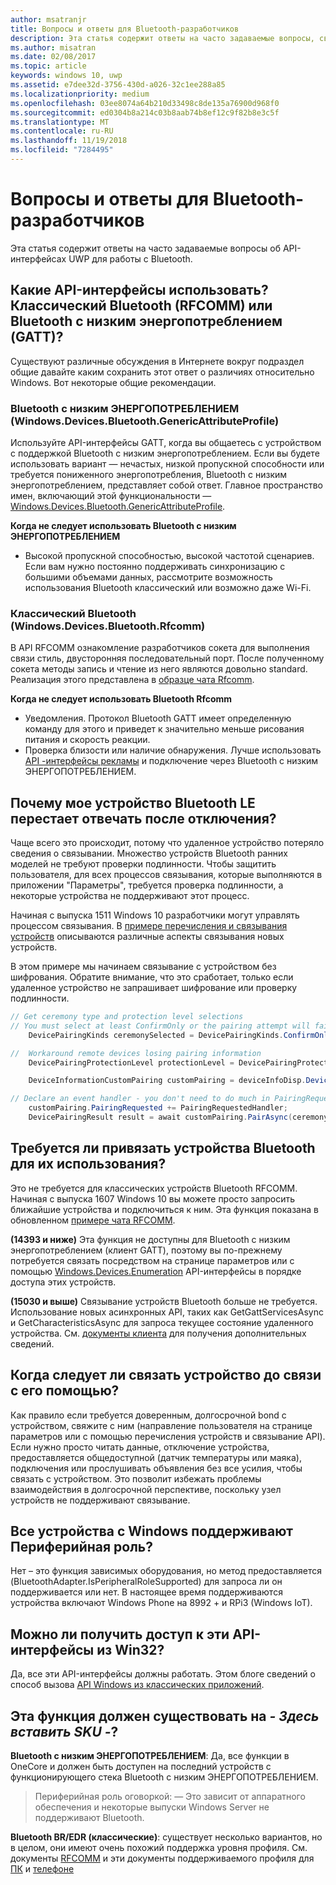 ```yaml
---
author: msatranjr
title: Вопросы и ответы для Bluetooth-разработчиков
description: Эта статья содержит ответы на часто задаваемые вопросы, связанные с API-интерфейсами UWP для работы с Bluetooth.
ms.author: misatran
ms.date: 02/08/2017
ms.topic: article
keywords: windows 10, uwp
ms.assetid: e7dee32d-3756-430d-a026-32c1ee288a85
ms.localizationpriority: medium
ms.openlocfilehash: 03ee8074a64b210d33498c8de135a76900d968f0
ms.sourcegitcommit: ed0304b8a214c03b8aab74b8ef12c9f82b8e3c5f
ms.translationtype: MT
ms.contentlocale: ru-RU
ms.lasthandoff: 11/19/2018
ms.locfileid: "7284495"
---
```

# <a name="bluetooth-developer-faq"></a>Вопросы и ответы для Bluetooth-разработчиков

Эта статья содержит ответы на часто задаваемые вопросы об API-интерфейсах UWP для работы с Bluetooth.

## <a name="what-apis-do-i-use-bluetooth-classic-rfcomm-or-bluetooth-low-energy-gatt"></a>Какие API-интерфейсы использовать? Классический Bluetooth (RFCOMM) или Bluetooth с низким энергопотреблением (GATT)?
Существуют различные обсуждения в Интернете вокруг подраздел общие давайте каким сохранить этот ответ о различиях относительно Windows. Вот некоторые общие рекомендации.

### <a name="bluetooth-le-windowsdevicesbluetoothgenericattributeprofile"></a>Bluetooth с низким ЭНЕРГОПОТРЕБЛЕНИЕМ (Windows.Devices.Bluetooth.GenericAttributeProfile)

Используйте API-интерфейсы GATT, когда вы общаетесь с устройством с поддержкой Bluetooth с низким энергопотреблением. Если вы будете использовать вариант — нечастых, низкой пропускной способности или требуется пониженного энергопотребления, Bluetooth с низким энергопотреблением, представляет собой ответ. Главное пространство имен, включающий этой функциональности — [Windows.Devices.Bluetooth.GenericAttributeProfile](https://docs.microsoft.com/en-us/uwp/api/Windows.Devices.Bluetooth.GenericAttributeProfile). 

**Когда не следует использовать Bluetooth с низким ЭНЕРГОПОТРЕБЛЕНИЕМ**
- Высокой пропускной способностью, высокой частотой сценариев. Если вам нужно постоянно поддерживать синхронизацию с большими объемами данных, рассмотрите возможность использования Bluetooth классический или возможно даже Wi-Fi. 

### <a name="bluetooth-classic-windowsdevicesbluetoothrfcomm"></a>Классический Bluetooth (Windows.Devices.Bluetooth.Rfcomm)

В API RFCOMM ознакомление разработчиков сокета для выполнения связи стиль, двусторонняя последовательный порт. После полученному сокета методы запись и чтение из него являются довольно standard. Реализация этого представлена в [образце чата Rfcomm](https://github.com/Microsoft/Windows-universal-samples/tree/dev/Samples/BluetoothRfcommChat). 

**Когда не следует использовать Bluetooth Rfcomm** 
- Уведомления. Протокол Bluetooth GATT имеет определенную команду для этого и приведет к значительно меньше рисования питания и скорость реакции. 
- Проверка близости или наличие обнаружения. Лучше использовать [API -интерфейсы рекламы](https://docs.microsoft.com/en-us/uwp/api/windows.devices.bluetooth.advertisement) и подключение через Bluetooth с низким ЭНЕРГОПОТРЕБЛЕНИЕМ. 


## <a name="why-does-my-bluetooth-le-device-stop-responding-after-a-disconnect"></a>Почему мое устройство Bluetooth LE перестает отвечать после отключения?

Чаще всего это происходит, потому что удаленное устройство потеряло сведения о связывании. Множество устройств Bluetooth ранних моделей не требуют проверки подлинности. Чтобы защитить пользователя, для всех процессов связывания, которые выполняются в приложении "Параметры", требуется проверка подлинности, а некоторые устройства не поддерживают этот процесс. 

Начиная с выпуска 1511 Windows 10 разработчики могут управлять процессом связывания. В [примере перечисления и связывания устройств](https://github.com/Microsoft/Windows-universal-samples/tree/master/Samples/DeviceEnumerationAndPairing) описываются различные аспекты связывания новых устройств.

В этом примере мы начинаем связывание с устройством без шифрования. Обратите внимание, что это сработает, только если удаленное устройство не запрашивает шифрование или проверку подлинности.

```csharp
// Get ceremony type and protection level selections
// You must select at least ConfirmOnly or the pairing attempt will fail
    DevicePairingKinds ceremonySelected = DevicePairingKinds.ConfirmOnly;

//  Workaround remote devices losing pairing information
    DevicePairingProtectionLevel protectionLevel = DevicePairingProtectionLevel.None

    DeviceInformationCustomPairing customPairing = deviceInfoDisp.DeviceInformation.Pairing.Custom;

// Declare an event handler - you don't need to do much in PairingRequestedHandler since the ceremony is "None"
    customPairing.PairingRequested += PairingRequestedHandler;
    DevicePairingResult result = await customPairing.PairAsync(ceremonySelected, protectionLevel);
```

## <a name="do-i-have-to-pair-bluetooth-devices-before-using-them"></a>Требуется ли привязать устройства Bluetooth для их использования?

Это не требуется для классических устройств Bluetooth RFCOMM. Начиная с выпуска 1607 Windows 10 вы можете просто запросить ближайшие устройства и подключиться к ним. Эта функция показана в обновленном [примере чата RFCOMM](https://github.com/Microsoft/Windows-universal-samples/tree/dev/Samples/BluetoothRfcommChat). 

**(14393 и ниже)** Эта функция не доступны для Bluetooth с низким энергопотреблением (клиент GATT), поэтому вы по-прежнему потребуется связать посредством на странице параметров или с помощью [Windows.Devices.Enumeration](https://msdn.microsoft.com/en-us/library/windows/apps/windows.devices.enumeration.aspx) API-интерфейсы в порядке доступа этих устройств.

**(15030 и выше)** Связывание устройств Bluetooth больше не требуется. Использование новых асинхронных API, таких как GetGattServicesAsync и GetCharacteristicsAsync для запроса текущее состояние удаленного устройства. См. [документы клиента](gatt-client.md) для получения дополнительных сведений. 

## <a name="when-should-i-pair-with-a-device-before-communicating-with-it"></a>Когда следует ли связать устройство до связи с его помощью?
Как правило если требуется доверенным, долгосрочной bond с устройством, свяжите с ним (направление пользователя на странице параметров или с помощью перечисления устройств и связывание API). Если нужно просто читать данные, отключение устройства, предоставляется общедоступной (датчик температуры или маяка), подключения или прослушивать объявления без все усилия, чтобы связать с устройством. Это позволит избежать проблемы взаимодействия в долгосрочной перспективе, поскольку узел устройств не поддерживают связывание. 

## <a name="do-all-windows-devices-support-peripheral-role"></a>Все устройства с Windows поддерживают Периферийная роль?

Нет – это функция зависимых оборудования, но метод предоставляется (BluetoothAdapter.IsPeripheralRoleSupported) для запроса ли он поддерживается или нет.  В настоящее время поддерживаются устройства включают Windows Phone на 8992 + и RPi3 (Windows IoT). 

## <a name="can-i-access-these-apis-from-win32"></a>Можно ли получить доступ к эти API-интерфейсы из Win32?

Да, все эти API-интерфейсы должны работать. Этом блоге сведений о способ вызова [API Windows из классических приложений](https://blogs.windows.com/buildingapps/2017/01/25/calling-windows-10-apis-desktop-application/). 
## <a name="is-this-functionality-supposed-to-exist-on--insert-sku-here-"></a>Эта функция должен существовать на *- Здесь вставить SKU -*?

**Bluetooth с низким ЭНЕРГОПОТРЕБЛЕНИЕМ**: Да, все функции в OneCore и должен быть доступен на последний устройств с функционирующего стека Bluetooth с низким ЭНЕРГОПОТРЕБЛЕНИЕМ. 
> Периферийная роль оговоркой: — Это зависит от аппаратного обеспечения и некоторые выпуски Windows Server не поддерживают Bluetooth. 

**Bluetooth BR/EDR (классические)**: существует несколько вариантов, но в целом, они имеют очень похожий поддержка уровня профиля. См. документы [RFCOMM](send-or-receive-files-with-rfcomm.md) и эти документы поддерживаемого профиля для [ПК](https://support.microsoft.com/en-us/help/10568/windows-10-supported-bluetooth-profiles) и [телефоне](https://support.microsoft.com/en-us/help/10569/windows-10-mobile-supported-bluetooth-profiles)

